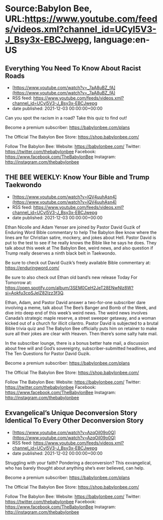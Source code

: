 # Source:Babylon Bee, URL:https://www.youtube.com/feeds/videos.xml?channel_id=UCyl5V3-J_Bsy3x-EBCJwepg, language:en-US

## Everything You Need To Know About Racist Roads
 - [https://www.youtube.com/watch?v=_7aA8uBZ_fA](https://www.youtube.com/watch?v=_7aA8uBZ_fA)
 - RSS feed: https://www.youtube.com/feeds/videos.xml?channel_id=UCyl5V3-J_Bsy3x-EBCJwepg
 - date published: 2021-12-03 00:00:00+00:00

Can you spot the racism in a road? Take this quiz to find out!

Become a premium subscriber:  https://babylonbee.com/plans

The Official The Babylon Bee Store:  https://shop.babylonbee.com/

Follow The Babylon Bee:
Website: https://babylonbee.com/
Twitter: https://twitter.com/thebabylonbee
Facebook: https://www.facebook.com/TheBabylonBee
Instagram: http://instagram.com/thebabylonbee

## THE BEE WEEKLY: Know Your Bible and Trump Taekwondo
 - [https://www.youtube.com/watch?v=lQV4uuhAsn4](https://www.youtube.com/watch?v=lQV4uuhAsn4)
 - RSS feed: https://www.youtube.com/feeds/videos.xml?channel_id=UCyl5V3-J_Bsy3x-EBCJwepg
 - date published: 2021-12-03 00:00:00+00:00

Ethan Nicolle and Adam Yenser are joined by Pastor David Guzik of Enduring Word Bible commentary to help The Babylon Bee know where the lines are for Christian satire, mockery, and jokes about Hell. Pastor David is put to the test to see if he really knows the Bible like he says he does. They talk about this week at The Babylon Bee, weird news, and also question if Trump really deserves a ninth black belt in Taekwondo.

Be sure to check out David Guzik’s freely available Bible commentary at: https://enduringword.com/

Be sure to also check out Ethan old band’s new release Today For Tomorrow at: https://open.spotify.com/album/3SEM0CeH2JeT28ENwNlz8W?si=Aokfu3cpSJelZ82Izz3f3Q.

Ethan, Adam, and Pastor David answer a two-for-one subscriber dare involving a meme, talk about The Bee’s Banger and Bomb of the Week, and dive into deep end of this week’s weird news. The weird news involves Canada’s strategic maple reserve, a street sweeper getaway, and a woman kicked out of a church for illicit cilantro. Pastor David is subjected to a brutal Bible trivia quiz and The Babylon Bee officially puts him on retainer to make sure all their jokes are clear with Heaven. Then there’s some salty hate mail.

In the subscriber lounge, there is a bonus better hate mail, a discussion about free will and God’s sovereignty, subscriber-submitted headlines, and The Ten Questions for Pastor David Guzik.

Become a premium subscriber:  https://babylonbee.com/plans

The Official The Babylon Bee Store:  https://shop.babylonbee.com/

Follow The Babylon Bee:
Website: https://babylonbee.com/
Twitter: https://twitter.com/thebabylonbee
Facebook: https://www.facebook.com/TheBabylonBee
Instagram: http://instagram.com/thebabylonbee

## Exvangelical’s Unique Deconversion Story Identical To Every Other Deconversion Story
 - [https://www.youtube.com/watch?v=AzqOil09o0Q](https://www.youtube.com/watch?v=AzqOil09o0Q)
 - RSS feed: https://www.youtube.com/feeds/videos.xml?channel_id=UCyl5V3-J_Bsy3x-EBCJwepg
 - date published: 2021-12-02 00:00:00+00:00

Struggling with your faith? Pondering a deconversion? This exvangelical, who has barely thought about anything she’s ever believed, can help.

Become a premium subscriber:  https://babylonbee.com/plans

The Official The Babylon Bee Store:  https://shop.babylonbee.com/

Follow The Babylon Bee:
Website: https://babylonbee.com/
Twitter: https://twitter.com/thebabylonbee
Facebook: https://www.facebook.com/TheBabylonBee
Instagram: http://instagram.com/thebabylonbee

